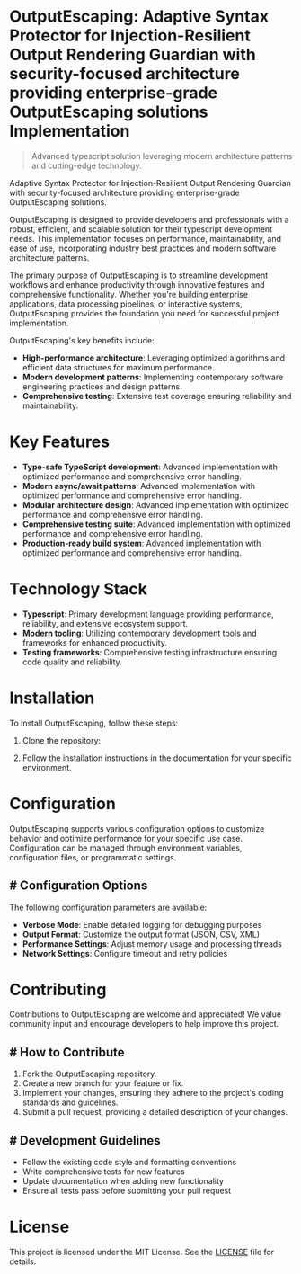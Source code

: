 <!-- fallback_OutputEscaping_20250810003830_37417 -->

# OutputEscaping: Adaptive Syntax Protector for Injection-Resilient Output Rendering Guardian with security-focused architecture providing enterprise-grade OutputEscaping solutions Implementation
> Advanced typescript solution leveraging modern architecture patterns and cutting-edge technology.

Adaptive Syntax Protector for Injection-Resilient Output Rendering Guardian with security-focused architecture providing enterprise-grade OutputEscaping solutions.

OutputEscaping is designed to provide developers and professionals with a robust, efficient, and scalable solution for their typescript development needs. This implementation focuses on performance, maintainability, and ease of use, incorporating industry best practices and modern software architecture patterns.

The primary purpose of OutputEscaping is to streamline development workflows and enhance productivity through innovative features and comprehensive functionality. Whether you're building enterprise applications, data processing pipelines, or interactive systems, OutputEscaping provides the foundation you need for successful project implementation.

OutputEscaping's key benefits include:

* **High-performance architecture**: Leveraging optimized algorithms and efficient data structures for maximum performance.
* **Modern development patterns**: Implementing contemporary software engineering practices and design patterns.
* **Comprehensive testing**: Extensive test coverage ensuring reliability and maintainability.

# Key Features

* **Type-safe TypeScript development**: Advanced implementation with optimized performance and comprehensive error handling.
* **Modern async/await patterns**: Advanced implementation with optimized performance and comprehensive error handling.
* **Modular architecture design**: Advanced implementation with optimized performance and comprehensive error handling.
* **Comprehensive testing suite**: Advanced implementation with optimized performance and comprehensive error handling.
* **Production-ready build system**: Advanced implementation with optimized performance and comprehensive error handling.

# Technology Stack

* **Typescript**: Primary development language providing performance, reliability, and extensive ecosystem support.
* **Modern tooling**: Utilizing contemporary development tools and frameworks for enhanced productivity.
* **Testing frameworks**: Comprehensive testing infrastructure ensuring code quality and reliability.

# Installation

To install OutputEscaping, follow these steps:

1. Clone the repository:


2. Follow the installation instructions in the documentation for your specific environment.

# Configuration

OutputEscaping supports various configuration options to customize behavior and optimize performance for your specific use case. Configuration can be managed through environment variables, configuration files, or programmatic settings.

## # Configuration Options

The following configuration parameters are available:

* **Verbose Mode**: Enable detailed logging for debugging purposes
* **Output Format**: Customize the output format (JSON, CSV, XML)
* **Performance Settings**: Adjust memory usage and processing threads
* **Network Settings**: Configure timeout and retry policies

# Contributing

Contributions to OutputEscaping are welcome and appreciated! We value community input and encourage developers to help improve this project.

## # How to Contribute

1. Fork the OutputEscaping repository.
2. Create a new branch for your feature or fix.
3. Implement your changes, ensuring they adhere to the project's coding standards and guidelines.
4. Submit a pull request, providing a detailed description of your changes.

## # Development Guidelines

* Follow the existing code style and formatting conventions
* Write comprehensive tests for new features
* Update documentation when adding new functionality
* Ensure all tests pass before submitting your pull request

# License

This project is licensed under the MIT License. See the [LICENSE](https://github.com/laurindoisaac/OutputEscaping/blob/main/LICENSE) file for details.
